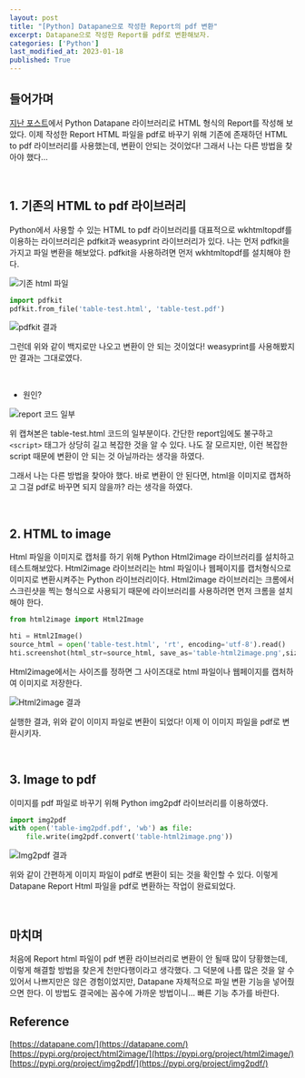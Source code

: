 ```yaml
---
layout: post
title: "[Python] Datapane으로 작성한 Report의 pdf 변환"
excerpt: Datapane으로 작성한 Report를 pdf로 변환해보자.
categories: ['Python']
last_modified_at: 2023-01-18
published: True
---
```


## 들어가며

[지난 포스트](https://sparkafka.github.io/de-note/7-python-datapane/)에서 Python Datapane 라이브러리로 HTML 형식의 Report를 작성해 보았다. 이제 작성한 Report HTML 파일을 pdf로 바꾸기 위해 기존에 존재하던 HTML to pdf 라이브러리를 사용했는데, 변환이 안되는 것이었다! 그래서 나는 다른 방법을 찾아야 했다...

<br/>

## 1. 기존의 HTML to pdf 라이브러리

Python에서 사용할 수 있는 HTML to pdf 라이브러리를 대표적으로 wkhtmltopdf를 이용하는 라이브러리은 pdfkit과 weasyprint 라이브러리가 있다. 나는 먼저 pdfkit을 가지고 파일 변환을 해보았다. pdfkit을 사용하려면 먼저 wkhtmltopdf를 설치해야 한다.

![기존 html 파일](/de-note/assets/images/8th/table-test.jpeg)


```python
import pdfkit
pdfkit.from_file('table-test.html', 'table-test.pdf')
```
![pdfkit 결과](/de-note/assets/images/8th/table-test-pdf.jpg)

그런데 위와 같이 백지로만 나오고 변환이 안 되는 것이었다! weasyprint를 사용해봤지만 결과는 그대로였다.

<br/>

- 원인?

![report 코드 일부](/de-note/assets/images/8th/report-code.png)

위 캡쳐본은 table-test.html 코드의 일부분이다. 간단한 report임에도 불구하고 ```<script>``` 태그가 상당히 길고 복잡한 것을 알 수 있다. 나도 잘 모르지만, 이런 복잡한 script 때문에 변환이 안 되는 것 아닐까라는 생각을 하였다.   

그래서 나는 다른 방법을 찾아야 했다. 바로 변환이 안 된다면, html을 이미지로 캡쳐하고 그걸 pdf로 바꾸면 되지 않을까? 라는 생각을 하였다.

<br/>

## 2. HTML to image

Html 파일을 이미지로 캡처를 하기 위해 Python Html2image 라이브러리를 설치하고 테스트해보았다. Html2image 라이브러리는 html 파일이나 웹페이지를 캡처형식으로 이미지로 변환시켜주는 Python 라이브러리이다. Html2image 라이브러리는 크롬에서 스크린샷을 찍는 형식으로 사용되기 때문에 라이브러리를 사용하려면 먼저 크롬을 설치해야 한다.

```python
from html2image import Html2Image

hti = Html2Image()
source_html = open('table-test.html', 'rt', encoding='utf-8').read()
hti.screenshot(html_str=source_html, save_as='table-html2image.png',size=(1200,1500))
```

Html2image에서는 사이즈를 정하면 그 사이즈대로 html 파일이나 웹페이지를 캡처하여 이미지로 저장한다.

![Html2image 결과](/de-note/assets/images/8th/table-html2image.png)

실행한 결과, 위와 같이 이미지 파일로 변환이 되었다! 이제 이 이미지 파일을 pdf로 변환시키자.

<br/>

## 3. Image to pdf

이미지를 pdf 파일로 바꾸기 위해 Python img2pdf 라이브러리를 이용하였다.

```python
import img2pdf
with open('table-img2pdf.pdf', 'wb') as file:
    file.write(img2pdf.convert('table-html2image.png'))
```

![Img2pdf 결과](/de-note/assets/images/8th/html2pdf.jpg)

위와 같이 간편하게 이미지 파일이 pdf로 변환이 되는 것을 확인할 수 있다. 이렇게 Datapane Report Html 파일을 pdf로 변환하는 작업이 완료되었다.

<br/>

## 마치며

처음에 Report html 파일이 pdf 변환 라이브러리로 변환이 안 될때 많이 당황했는데, 이렇게 해결할 방법을 찾은게 천만다행이라고 생각했다. 그 덕분에 나름 많은 것을 알 수 있어서 나쁘지만은 않은 경험이었지만, Datapane 자체적으로 파일 변환 기능을 넣어줬으면 한다. 이 방법도 결국에는 꼼수에 가까운 방법이니... 빠른 기능 추가를 바란다.

## Reference

[https://datapane.com/](https://datapane.com/)   
[https://pypi.org/project/html2image/](https://pypi.org/project/html2image/)   
[https://pypi.org/project/img2pdf/](https://pypi.org/project/img2pdf/)
